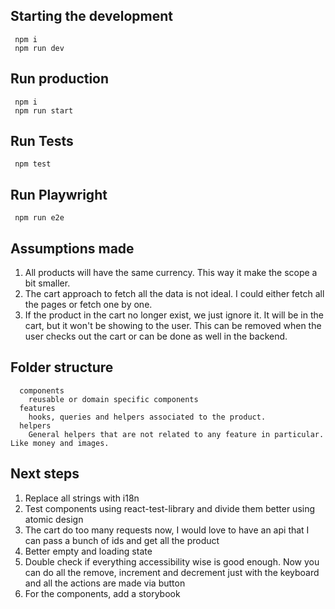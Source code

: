 ## Starting the development

```
 npm i
 npm run dev
```

## Run production
```
 npm i
 npm run start
```

## Run Tests
```
 npm test
```

## Run Playwright
```
 npm run e2e
```

## Assumptions made 
1. All products will have the same currency. This way it make the scope a bit smaller.
2. The cart approach to fetch all the data is not ideal. I could either fetch all the pages or fetch one by one. 
3. If the product in the cart no longer exist, we just ignore it. It will be in the cart, but it won't be showing to the user.
This can be removed when the user checks out the cart or can be done as well in the backend.

## Folder structure
```
  components
    reusable or domain specific components
  features
    hooks, queries and helpers associated to the product.
  helpers
    General helpers that are not related to any feature in particular. Like money and images.
```
## Next steps
1. Replace all strings with i18n
2. Test components using react-test-library and divide them better using atomic design
3. The cart do too many requests now, I would love to have an api that I can pass a bunch of ids and get all the product
4. Better empty and loading state
5. Double check if everything accessibility wise is good enough. Now you can do all the remove, increment and decrement just with the keyboard and all the actions are made via button
6. For the components, add a storybook
